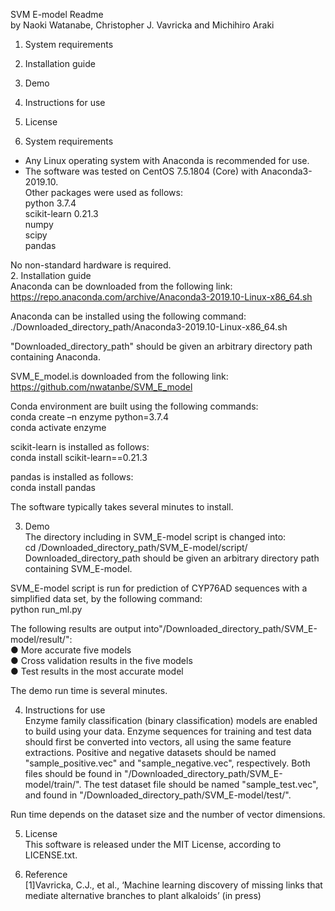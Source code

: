 SVM E-model Readme  
by Naoki Watanabe, Christopher J. Vavricka and Michihiro Araki  
  
1.  System requirements  
2.  Installation guide  
3.  Demo  
4.  Instructions for use  
5.  License  
  
1.  System requirements  
- Any Linux operating system with Anaconda is recommended for use.  
- The software was tested on CentOS 7.5.1804 (Core) with Anaconda3-2019.10.  
Other packages were used as follows:  
python 3.7.4  
scikit-learn 0.21.3  
numpy  
scipy  
pandas  
  
No non-standard hardware is required.  
2.  Installation guide  
Anaconda can be downloaded from the following link:  
https://repo.anaconda.com/archive/Anaconda3-2019.10-Linux-x86_64.sh  
  
Anaconda can be installed using the following command:  
./Downloaded_directory_path/Anaconda3-2019.10-Linux-x86_64.sh  
  
"Downloaded_directory_path" should be given an arbitrary directory path containing Anaconda.  
  
SVM_E_model.is downloaded from the following link: https://github.com/nwatanbe/SVM_E_model  
  
Conda environment are built using the following commands:  
conda create –n enzyme python=3.7.4  
conda activate enzyme  
  
scikit-learn is installed as follows:  
conda install scikit-learn==0.21.3  
  
pandas is installed as follows:  
conda install pandas  
  
The software typically takes several minutes to install.  
  
3.  Demo  
The directory including in SVM_E-model script is changed into:  
cd /Downloaded_directory_path/SVM_E-model/script/  
Downloaded_directory_path should be given an arbitrary directory path containing SVM_E-model.  
  
SVM_E-model script is run for prediction of CYP76AD sequences with a simplified data set, by the following command:  
python run_ml.py  
  
The following results are output into"/Downloaded_directory_path/SVM_E-model/result/":  
●	More accurate five models  
●	Cross validation results in the five models  
●	Test results in the most accurate model  
  
The demo run time is several minutes.  

4.  Instructions for use  
Enzyme family classification (binary classification) models are enabled to build using your data. Enzyme sequences for training and test data should first be converted into vectors, all using the same feature extractions. Positive and negative datasets should be named "sample_positive.vec" and "sample_negative.vec", respectively. Both files should be found in "/Downloaded_directory_path/SVM_E-model/train/". The test dataset file should be  named "sample_test.vec", and found in "/Downloaded_directory_path/SVM_E-model/test/".  
  
Run time depends on the dataset size and the number of vector dimensions.  
  
5.  License  
This software is released under the MIT License, according to LICENSE.txt.  
  
6. Reference  
[1]Vavricka, C.J., et al., ‘Machine learning discovery of missing links that mediate alternative branches to plant alkaloids’ (in press)  
